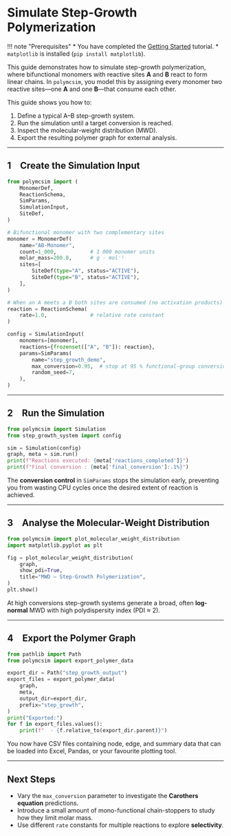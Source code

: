 # Simulate Step-Growth Polymerization

!!! note "Prerequisites"
    * You have completed the [Getting Started](../tutorials/getting_started.md) tutorial.
    * `matplotlib` is installed (`pip install matplotlib`).

This guide demonstrates how to simulate step-growth polymerization, where bifunctional monomers with reactive sites **A** and **B** react to form linear chains. In `polymcsim`, you model this by assigning every monomer two reactive sites—one **A** and one **B**—that consume each other.

This guide shows you how to:

1.  Define a typical A–B step-growth system.
2.  Run the simulation until a target conversion is reached.
3.  Inspect the molecular-weight distribution (MWD).
4.  Export the resulting polymer graph for external analysis.

---

## 1 Create the Simulation Input

```python title="step_growth_system.py" linenums="1"
from polymcsim import (
    MonomerDef,
    ReactionSchema,
    SimParams,
    SimulationInput,
    SiteDef,
)

# Bifunctional monomer with two complementary sites
monomer = MonomerDef(
    name="AB-Monomer",
    count=1_000,           # 1 000 monomer units
    molar_mass=200.0,      # g · mol⁻¹
    sites=[
        SiteDef(type="A", status="ACTIVE"),
        SiteDef(type="B", status="ACTIVE"),
    ],
)

# When an A meets a B both sites are consumed (no activation products)
reaction = ReactionSchema(
    rate=1.0,              # relative rate constant
)

config = SimulationInput(
    monomers=[monomer],
    reactions={frozenset(["A", "B"]): reaction},
    params=SimParams(
        name="step_growth_demo",
        max_conversion=0.95,  # stop at 95 % functional-group conversion
        random_seed=7,
    ),
)
```

---

## 2 Run the Simulation

```python title="run_step_growth.py" linenums="1"
from polymcsim import Simulation
from step_growth_system import config

sim = Simulation(config)
graph, meta = sim.run()
print(f"Reactions executed: {meta['reactions_completed']}")
print(f"Final conversion : {meta['final_conversion']:.1%}")
```

The **conversion control** in `SimParams` stops the simulation early, preventing you from wasting CPU cycles once the desired extent of reaction is achieved.

---

## 3 Analyse the Molecular-Weight Distribution

```python title="analyse_mwd.py" linenums="1"
from polymcsim import plot_molecular_weight_distribution
import matplotlib.pyplot as plt

fig = plot_molecular_weight_distribution(
    graph,
    show_pdi=True,
    title="MWD – Step-Growth Polymerization",
)
plt.show()
```

At high conversions step-growth systems generate a broad, often **log-normal** MWD with high polydispersity index (PDI ≈ 2).

---

## 4 Export the Polymer Graph

```python title="export_graph.py" linenums="1"
from pathlib import Path
from polymcsim import export_polymer_data

export_dir = Path("step_growth_output")
export_files = export_polymer_data(
    graph,
    meta,
    output_dir=export_dir,
    prefix="step_growth",
)
print("Exported:")
for f in export_files.values():
    print(f"  - {f.relative_to(export_dir.parent)}")
```

You now have CSV files containing node, edge, and summary data that can be loaded into Excel, Pandas, or your favourite plotting tool.

---

## Next Steps

*   Vary the `max_conversion` parameter to investigate the **Carothers equation** predictions.
*   Introduce a small amount of mono-functional chain-stoppers to study how they limit molar mass.
*   Use different `rate` constants for multiple reactions to explore **selectivity**.

